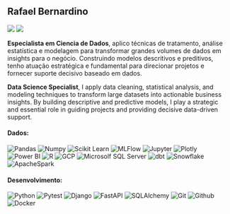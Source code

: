 ## Rafael Bernardino 

<a href = "mailto:rabernardino@gmail.com"><img src="https://img.shields.io/badge/-Gmail-%23333?style=for-the-badge&logo=gmail&logoColor=white" target="_blank"></a>
<a href = "https://www.linkedin.com/in/rafaelalvesbernardino/" target="_blank">
<img src="https://img.shields.io/badge/-LinkedIn-%230077B5?style=for-the-badge&logo=linkedin&logoColor=white" target="_blank">
</a>

**Especialista em Ciencia de Dados**, aplico técnicas de tratamento, análise estatística e modelagem para transformar grandes volumes de dados em insights para o negócio. Construindo modelos descritivos e preditivos, tenho atuação estratégica e fundamental para direcionar projetos e fornecer suporte decisivo baseado em dados.

**Data Science Specialist**, I apply data cleaning, statistical analysis, and modeling techniques to transform large datasets into actionable business insights. By building descriptive and predictive models, I play a strategic and essential role in guiding projects and providing decisive data-driven support.

#### Dados:
![Pandas](https://img.shields.io/badge/-Pandas-black?style=flat-square&logo=Pandas)
![Numpy](https://img.shields.io/badge/-Numpy-black?style=flat-square&logo=Numpy)
![Scikit Learn](https://img.shields.io/badge/-Scikit%20Learn-black?style=flat-square&logo=scikit-learn)
![MLFlow](https://img.shields.io/badge/-MLFlow-black?style=flat-square&logo=MLFlow)
![Jupyter](https://img.shields.io/badge/-Jupyter-black?style=flat-square&logo=Jupyter)
![Plotly](https://img.shields.io/badge/-Plotly-black?style=flat-square&logo=Plotly)
![Power BI](https://img.shields.io/badge/-PowerBI-black?style=flat-square&logo=Power-BI)
![R](https://img.shields.io/badge/-R-black?style=flat-square&logo=R)
![GCP](https://img.shields.io/badge/-GoogleCloud-black?style=flat-square&logo=Google-Cloud)
![Microsolf SQL Server](https://img.shields.io/badge/-MicrosoftSQLServer-black?style=flat-square&logo=microsoft-server)
![dbt](https://img.shields.io/badge/-dbt-black?style=flat-square&logo=dbt)
![Snowflake](https://img.shields.io/badge/-snowflake-black?style=flat-square&logo=snowflake)
![ApacheSpark](https://img.shields.io/badge/-apachespark-black?style=flat-square&logo=apachespark)


#### Desenvolvimento:
![Python](https://img.shields.io/badge/-Python-black?style=flat-square&logo=Python)
![Pytest](https://img.shields.io/badge/-Pytest-black?style=flat-square&logo=Pytest)
![Django](https://img.shields.io/badge/-Django-black?style=flat-square&logo=Django)
![FastAPI](https://img.shields.io/badge/-FastAPI-black?style=flat-square&logo=FastAPI)
![SQLAlchemy](https://img.shields.io/badge/-SQLAlchemy-black?style=flat-square&logo=SQLAlchemy)
![Git](https://img.shields.io/badge/-Git-black?style=flat-square&logo=Git)
![Github](https://img.shields.io/badge/-Github-black?style=flat-square&logo=Github)
![Docker](https://img.shields.io/badge/-Docker-black?style=flat-square&logo=Docker)

##

<!--
<div>
  <a href="https://github.com/rabernardino">
  <img height="180em" src="https://github-readme-stats.vercel.app/api?username=rabernardino&show_icons=true&theme=dark&include_all_commits=true&count_private=true"/>
</div>
-->

<!--
**Rabernardino/Rabernardino** is a ✨ _special_ ✨ repository because its `README.md` (this file) appears on your GitHub profile.
Here are some ideas to get you started:

- 🔭 I’m currently working on ...
- 🌱 I’m currently learning ...
- 👯 I’m looking to collaborate on ...
- 🤔 I’m looking for help with ...
- 💬 Ask me about ...
- 📫 How to reach me: ...
- 😄 Pronouns: ...
- ⚡ Fun fact: ...
-->
